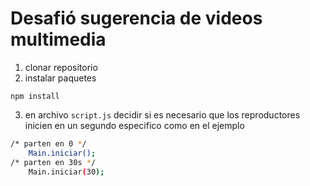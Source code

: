 # Desafió sugerencia de videos multimedia

1. clonar repositorio
2. instalar paquetes
```
npm install
```
3. en archivo `script.js` decidir si es necesario que los reproductores inicien en un segundo especifico como en el ejemplo 

```bash
/* parten en 0 */
    Main.iniciar();
/* parten en 30s */
    Main.iniciar(30); 
```